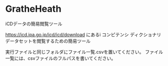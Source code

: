 # GratheHeath
iCDデータの簡易閲覧ツール

https://icd.ipa.go.jp/icd/icd/download
にあるi コンピテンシ ディクショナリ データセットを閲覧するための簡易ツール

実行ファイルと同じフォルダにファイル一覧.csvを置いてください。
ファイル一覧には、csvファイルのフルパスを書いてください。
